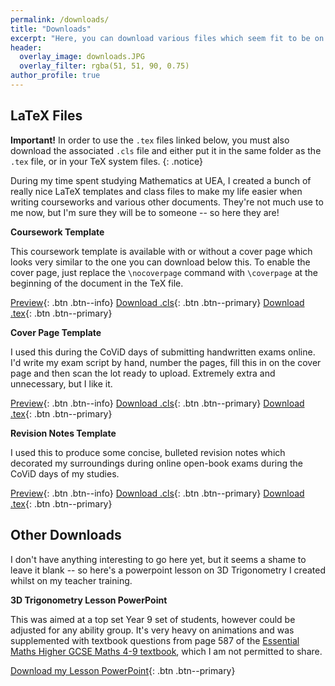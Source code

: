 ```yaml
---
permalink: /downloads/
title: "Downloads"
excerpt: "Here, you can download various files which seem fit to be on my website."
header:
  overlay_image: downloads.JPG
  overlay_filter: rgba(51, 51, 90, 0.75)
author_profile: true
---
```

LaTeX Files
------
**Important!** In order to use the `.tex` files linked below, you must also download the associated `.cls` file and either put it in the same folder as the `.tex` file, or in your TeX system files.
{: .notice}

During my time spent studying Mathematics at UEA, I created a bunch of really nice LaTeX templates and class files to make my life easier when writing courseworks and various other documents. They're not much use to me now, but I'm sure they will be to someone -- so here they are!

**Coursework Template**

This coursework template is available with or without a cover page which looks very similar to the one you can download below this. To enable the cover page, just replace the `\nocoverpage` command with `\coverpage` at the beginning of the document in the TeX file.

[Preview](https://shayjordan.co.uk/files/coursework.pdf){: .btn .btn--info}    [Download .cls](https://shayjordan.co.uk/files/coursework.cls){: .btn .btn--primary}    [Download .tex](https://shayjordan.co.uk/files/coursework.tex){: .btn .btn--primary}

**Cover Page Template**

I used this during the CoViD days of submitting handwritten exams online. I'd write my exam script by hand, number the pages, fill this in on the cover page and then scan the lot ready to upload. Extremely extra and unnecessary, but I like it. 

[Preview](https://shayjordan.co.uk/files/coverpage.pdf){: .btn .btn--info}    [Download .cls](https://shayjordan.co.uk/files/coverpage.cls){: .btn .btn--primary}    [Download .tex](https://shayjordan.co.uk/files/coverpage.tex){: .btn .btn--primary}

**Revision Notes Template**

I used this to produce some concise, bulleted revision notes which decorated my surroundings during online open-book exams during the CoViD days of my studies.

[Preview](https://shayjordan.co.uk/files/revision.pdf){: .btn .btn--info}    [Download .cls](https://shayjordan.co.uk/files/revision.cls){: .btn .btn--primary}    [Download .tex](https://shayjordan.co.uk/files/revision.tex){: .btn .btn--primary}


Other Downloads
------
I don't have anything interesting to go here yet, but it seems a shame to leave it blank -- so here's a powerpoint lesson on 3D Trigonometry I created whilst on my teacher training.

**3D Trigonometry Lesson PowerPoint**

This was aimed at a top set Year 9 set of students, however could be adjusted for any ability group. It's very heavy on animations and was supplemented with textbook questions from page 587 of the [Essential Maths Higher GCSE Maths 4-9 textbook](https://elmwoodeducation.co.uk/product/higher-gcse-maths-4-9/), which I am not permitted to share.

[Download my Lesson PowerPoint](https://shayjordan.co.uk/files/3dtrig.pptx){: .btn .btn--primary}
